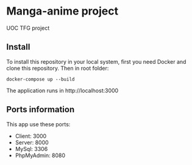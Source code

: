 # Manga-anime project

UOC TFG project

## Install

To install this repository in your local system, first you need Docker and clone this repository. Then in root folder:

```
docker-compose up --build
```

The application runs in http://localhost:3000

## Ports information

This app use these ports:

- Client: 3000
- Server: 8000
- MySql: 3306
- PhpMyAdmin: 8080
